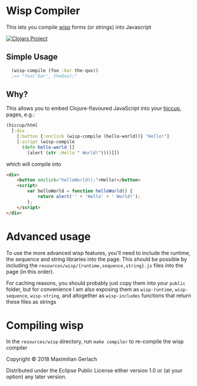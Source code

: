# Wisp Compiler

This lets you compile [wisp](https://gozala.github.io/wisp/) forms (or strings) into Javascript

[![Clojars Project](https://img.shields.io/clojars/v/wisp-compiler.svg)](https://clojars.org/wisp-compiler)

## Simple Usage
```clojure
  (wisp-compile (foo :bar the-qux))
  ;=> "foo('bar', theQux);"
```

## Why?
This allows you to embed Clojure-flavoured JavaScript into your [hiccup](http://weavejester.github.io/hiccup/), pages, e.g.:

```clojure
(hiccup/html
  [:div
    [:button {:onclick (wisp-compile (hello-world))} "Hello!"]
    [:script (wisp-compile
      (defn hello-world []
        (alert (str :Hello " World!"))))]])
```

which will compile into
```html
<div>
    <button onclick="helloWorld();">Hello!</button>
    <script>
        var helloWorld = function helloWorld() {
            return alert('' + 'Hello' + ' World!');
        };
    </script>
</div>
```

# Advanced usage
To use the more advanced wisp features, you'll need to include the runtime, the sequence and string libraries into the page. This should be possible by including the `resources/wisp/{runtime,sequence,string}.js` files into the page (in this order).

For caching reasons, you should probably just copy them into your `public` folder, but for convenience I am also exposing them as `wisp-runtime`, `wisp-sequence`, `wisp-string`, and altogether as `wisp-includes` functions that return these files as strings


# Compiling wisp
In the `resources/wisp` directory, run `make compiler` to re-compile the wisp compiler


Copyright © 2018 Maximilian Gerlach

Distributed under the Eclipse Public License either version 1.0 or (at
your option) any later version.

